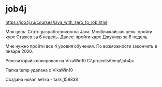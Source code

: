 # job4j
https://job4j.ru/courses/java_with_zero_to_job.html

Моя цель: Стать разработчиком на Java.
Мояближайшая цель: пройти курс Стажер за 6 недель.
Далее: пройти карс Джуниор за 6 недель.

Мне нужно пройти все 4 уровня обучения. По возможности закончить в январе 2020.


Репозиторий клонирован на VikaWin10  C:\projects\temp\job4j>

Папка temp удалена с VikaWin10

Создана новая ветка - task_158838

